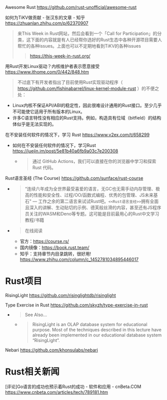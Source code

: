 
Awesome Rust https://github.com/rust-unofficial/awesome-rust

如何为TiKV做贡献 - 张汉东的文章 - 知乎 https://zhuanlan.zhihu.com/p/62370907
> 来This Week in Rust网站，然后会看到一个「Call for Participation」的分类，这下面的内容就是有人已经帮你选好的Rust生态中各种开源项目需要人帮忙的各种issues。上面也可以不定期地看到TiKV的各种issues
>> https://this-week-in-rust.org/

用Rust开发Linux驱动？内核维护者表示愿意接受 https://www.ithome.com/0/442/848.htm
> 不过底下有开发者指出了目前使用Rust实现驱动程序（ https://github.com/fishinabarrel/linux-kernel-module-rust ）的不便之处：
  - Linux内核不保证API/ABI的稳定性，因此很难设计通用的Rust接口。至少几乎不可能使它适用于所有版本的Linux。
  - 许多C语言特性没有相应的Rust支持。例如，构造具有位域（bitfield）的结构体似乎是无法实现的。
  
在不安装任何软件的情况下，学习 Rust https://www.v2ex.com/t/658299
- 如何在不安装任何软件的情况下，学习Rust https://juejin.im/post/5e81b40a6fb9a03c7e200308
  * > 通过 GitHub Actions，我们可以直接在你的浏览器中学习和探索 Rust 代码。

Rust语言圣经 (The Course) https://github.com/sunface/rust-course
- > “连续六年成为全世界最受喜爱的语言，无GC也无需手动内存管理、极高的性能和安全性、过程/OO/函数式编程、优秀的包管理、JS未来基石" — 工作之余的第二语言来试试Rust吧。`<<Rust语言圣经>>`拥有全面且深入的讲解、生动贴切的示例、德芙般丝滑的内容，甚至还有JS程序员关注的WASM和Deno等专题。这可能是目前最用心的Rust中文学习教程/书籍
- > 在线阅读
  * 官方：https://course.rs/
  * 国内镜像：https://book.rust.team/
  * 知乎：支持章节内目录跳转，很好用!  https://www.zhihu.com/column/c_1452781034895446017

# Rust项目

RisingLight https://github.com/risinglightdb/risinglight

Type Exercise in Rust https://github.com/skyzh/type-exercise-in-rust
- > See Also...
  * > RisingLight is an OLAP database system for educational purpose. Most of the techniques described in this lecture have already been implemented in our educational database system “RisingLight”.

Nebari https://github.com/khonsulabs/nebari

# Rust相关新闻

[评论]Go语言的成功也预示着Rust的成功 - 软件和应用 - cnBeta.COM https://www.cnbeta.com/articles/tech/789181.htm
